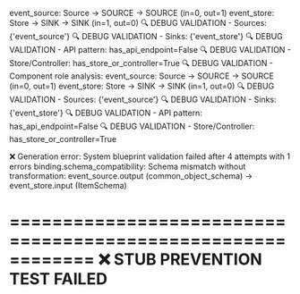   event_source: Source → SOURCE → SOURCE (in=0, out=1)
  event_store: Store → SINK → SINK (in=1, out=0)
🔍 DEBUG VALIDATION - Sources: {'event_source'}
🔍 DEBUG VALIDATION - Sinks: {'event_store'}
🔍 DEBUG VALIDATION - API pattern: has_api_endpoint=False
🔍 DEBUG VALIDATION - Store/Controller: has_store_or_controller=True
🔍 DEBUG VALIDATION - Component role analysis:
  event_source: Source → SOURCE → SOURCE (in=0, out=1)
  event_store: Store → SINK → SINK (in=1, out=0)
🔍 DEBUG VALIDATION - Sources: {'event_source'}
🔍 DEBUG VALIDATION - Sinks: {'event_store'}
🔍 DEBUG VALIDATION - API pattern: has_api_endpoint=False
🔍 DEBUG VALIDATION - Store/Controller: has_store_or_controller=True

❌ Generation error: System blueprint validation failed after 4 attempts with 1 errors
  binding.schema_compatibility: Schema mismatch without transformation: event_source.output (common_object_schema) → event_store.input (ItemSchema)

============================================================
❌ STUB PREVENTION TEST FAILED
============================================================
